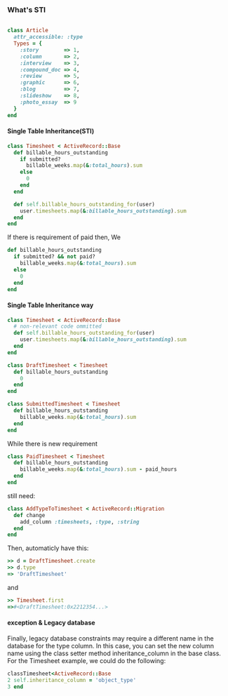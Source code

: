 ### What's STI


```ruby

class Article
  attr_accessible: :type
  Types = {
    :story        => 1,
    :column       => 2,
    :interview    => 3,
    :compound_doc => 4,
    :review       => 5,
    :graphic      => 6,
    :blog         => 7,
    :slideshow    => 8,
    :photo_essay  => 9
  }
end  
```



#### Single Table Inheritance(STI)
```ruby
class Timesheet < ActiveRecord::Base
  def billable_hours_outstanding
    if submitted?
      billable_weeks.map(&:total_hours).sum
    else
      0
    end
  end

  def self.billable_hours_outstanding_for(user) 
    user.timesheets.map(&:billable_hours_outstanding).sum
  end 
end
```

If there is requirement of paid then, We 

```ruby
def billable_hours_outstanding
  if submitted? && not paid?
    billable_weeks.map(&:total_hours).sum
  else
    0
  end
end
```
#### Single Table Inheritance way

```ruby
class Timesheet < ActiveRecord::Base 
  # non-relevant code ommitted
  def self.billable_hours_outstanding_for(user)   
    user.timesheets.map(&:billable_hours_outstanding).sum
  end 
end

class DraftTimesheet < Timesheet
  def billable_hours_outstanding
    0
  end
end

class SubmittedTimesheet < Timesheet
  def billable_hours_outstanding
    billable_weeks.map(&:total_hours).sum
  end
end
```

While there is new requirement

```ruby
class PaidTimesheet < Timesheet 
  def billable_hours_outstanding
    billable_weeks.map(&:total_hours).sum - paid_hours 
  end
end
```

still need:

```ruby
class AddTypeToTimesheet < ActiveRecord::Migration 
  def change
    add_column :timesheets, :type, :string 
  end
end
```

Then, automaticly have this:

```ruby
>> d = DraftTimesheet.create
>> d.type 
=> 'DraftTimesheet'
```

and

```ruby
>> Timesheet.first
=>#<DraftTimesheet:0x2212354...>
```

#### exception & Legacy database
Finally, legacy database constraints may require a different name in the database for the type column. In this case, you can set the new column name using the class setter method inheritance_column in the base class. For the Timesheet example, we could do the following:

```ruby
classTimesheet<ActiveRecord::Base
2 self.inheritance_column = 'object_type'
3 end
```

